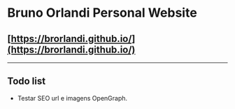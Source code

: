 # Bruno Orlandi Personal Website

## [https://brorlandi.github.io/](https://brorlandi.github.io/)

---------

## Todo list

- Testar SEO url e imagens OpenGraph.
